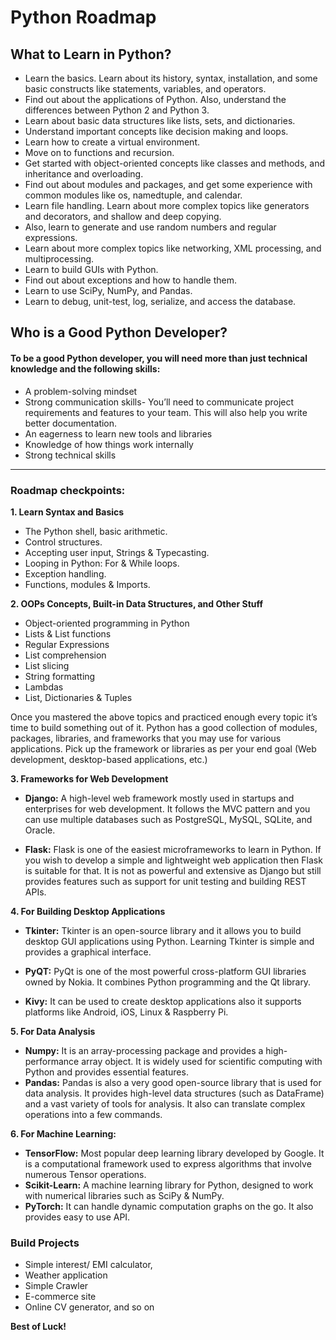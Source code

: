 
# Python Roadmap

## What to Learn in Python?
- Learn the basics. Learn about its history, syntax, installation, and some basic constructs like statements, variables, and operators.
- Find out about the applications of Python. Also, understand the differences between Python 2 and Python 3.
- Learn about basic data structures like lists, sets, and dictionaries.
- Understand important concepts like decision making and loops.
- Learn how to create a virtual environment.
- Move on to functions and recursion.
- Get started with object-oriented concepts like classes and methods, and inheritance and overloading.
- Find out about modules and packages, and get some experience with common modules like os, namedtuple, and calendar.
- Learn file handling. Learn about more complex topics like generators and decorators, and shallow and deep copying.
- Also, learn to generate and use random numbers and regular expressions.
- Learn about more complex topics like networking, XML processing, and multiprocessing.
- Learn to build GUIs with Python.
- Find out about exceptions and how to handle them.
- Learn to use SciPy, NumPy, and Pandas.
- Learn to debug, unit-test, log, serialize, and access the database.

## Who is a Good Python Developer?
#### To be a good Python developer, you will need more than just technical knowledge and the following skills:

- A problem-solving mindset
- Strong communication skills- You’ll need to communicate project requirements and features to your team. This will also help you write better documentation.
- An eagerness to learn new tools and libraries
- Knowledge of how things work internally
- Strong technical skills

------------------------------------------------------------------------------------------------

### Roadmap checkpoints:

**1. Learn Syntax and Basics** 
-   The Python shell, basic arithmetic.
-   Control structures.
-   Accepting user input, Strings & Typecasting.
-   Looping in Python: For & While loops.
-   Exception handling.
-   Functions, modules & Imports.

**2. OOPs Concepts, Built-in Data Structures, and Other Stuff** 

-   Object-oriented programming in Python
-   Lists & List functions
-   Regular Expressions
-   List comprehension
-   List slicing
-   String formatting
-   Lambdas
-   List, Dictionaries & Tuples

Once you mastered the above topics and practiced enough every topic it’s time to build something out of it. Python has a good collection of modules, packages, libraries, and frameworks that you may use for various applications. Pick up the framework or libraries as per your end goal (Web development, desktop-based applications, etc.)

**3. Frameworks for Web Development** 

-   **Django:** A high-level web framework mostly used in startups and enterprises for web development. It follows the MVC pattern and you can use multiple databases such as PostgreSQL, MySQL, SQLite, and Oracle. 

-   **Flask:** Flask is one of the easiest microframeworks to learn in Python. If you wish to develop a simple and lightweight web application then Flask is suitable for that. It is not as powerful and extensive as Django but still provides features such as support for unit testing and building REST APIs.

**4. For Building Desktop Applications** 

-   **Tkinter:** Tkinter is an open-source library and it allows you to build desktop GUI applications using Python. Learning Tkinter is simple and provides a graphical interface. 

-   **PyQT:** PyQt is one of the most powerful cross-platform GUI libraries owned by Nokia. It combines Python programming and the Qt library.

-   **Kivy:** It can be used to create desktop applications also it supports platforms like Android, iOS, Linux & Raspberry Pi.

**5. For Data Analysis** 

-   **Numpy:** It is an array-processing package and provides a high-performance array object. It is widely used for scientific computing with Python and provides essential features.
-   **Pandas:** Pandas is also a very good open-source library that is used for data analysis. It provides high-level data structures (such as DataFrame) and a vast variety of tools for analysis. It also can translate complex operations into a few commands. 

**6. For Machine Learning:**

-   **TensorFlow:** Most popular deep learning library developed by Google. It is a computational framework used to express algorithms that involve numerous Tensor operations.
-   **Scikit-Learn:** A machine learning library for Python, designed to work with numerical libraries such as SciPy & NumPy.
-   **PyTorch:** It can handle dynamic computation graphs on the go. It also provides easy to use API.

### Build Projects

 - Simple interest/ EMI calculator,
 - Weather application
 - Simple Crawler 
 - E-commerce site 
 - Online CV generator, and so on

 **Best of Luck!**
